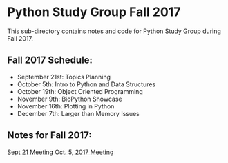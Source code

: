 # Python Study Group Fall 2017

This sub-directory contains notes and code for Python Study Group during Fall 2017.

## Fall 2017 Schedule:

- September 21st: Topics Planning
- October 5th: Intro to Python and Data Structures
- October 19th: Object Oriented Programming
- November 9th: BioPython Showcase
- November 16th: Plotting in Python
- December 7th: Larger than Memory Issues

## Notes for Fall 2017:

[Sept 21 Meeting](20170921_Meeting1.md)
[Oct. 5, 2017 Meeting](20171005_Meeting2.md)